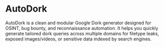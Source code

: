 # AutoDork
AutoDork is a clean and modular Google Dork generator designed for OSINT, bug bounty, and reconnaissance automation.   It helps you quickly generate tailored dork queries across multiple domains for filetype leaks, exposed images/videos, or sensitive data indexed by search engines.

